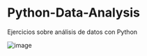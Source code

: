 # Python-Data-Analysis
Ejercicios sobre análisis de datos con Python

![image](https://github.com/roquesanchezferrera/Python-Data-Analysis/assets/148702288/ad5d24e7-5644-4906-93fb-3ffafb5ed861)

